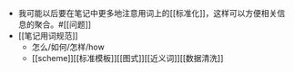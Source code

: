 - 我可能以后要在笔记中更多地注意用词上的[[标准化]]，这样可以方便相关信息的聚合。#[[问题]]
- [[笔记用词规范]]
    - 怎么/如何/怎样/how
    - [[scheme]][[标准模板]][[图式]][[近义词]][[数据清洗]]
